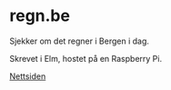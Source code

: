 # regn.be

Sjekker om det regner i Bergen i dag.

Skrevet i Elm, hostet på en Raspberry Pi.

[Nettsiden](https://regn.be)
